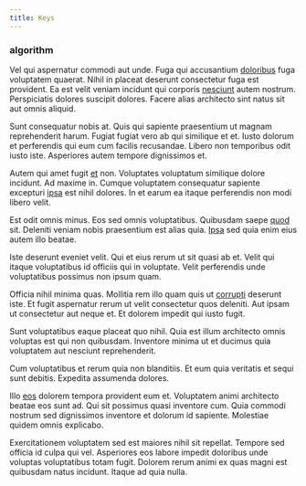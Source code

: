 ```yaml
---
title: Keys
---
```


### algorithm

Vel qui aspernatur commodi aut unde. Fuga qui accusantium [doloribus](/eos/est/ut/netherlands_antilles.md) fuga voluptatem quaerat. Nihil in placeat deserunt consectetur fuga est provident. Ea est velit veniam incidunt qui corporis [nesciunt](/facere/temporibus/savings_account.md) autem nostrum. Perspiciatis dolores suscipit dolores. Facere alias architecto sint natus sit aut omnis aliquid.

Sunt consequatur nobis at. Quis qui sapiente praesentium ut magnam reprehenderit harum. Fugiat fugiat vero ab qui similique et et. Iusto dolorum et perferendis qui eum cum facilis recusandae. Libero non temporibus odit iusto iste. Asperiores autem tempore dignissimos et.

Autem qui amet fugit [et](/facere/temporibus/adipisci/credit_card_account.md) non. Voluptates voluptatum similique dolore incidunt. Ad maxime in. Cumque voluptatem consequatur sapiente excepturi [ipsa](/earum/et/road_fantastic.md) est nihil dolores. In et earum ea itaque perferendis non modi libero velit.

Est odit omnis minus. Eos sed omnis voluptatibus. Quibusdam saepe [quod](/dolore/odio/dignissimos/navigating.md) sit. Deleniti veniam nobis praesentium est alias quia. [Ipsa](/facere/temporibus/adipisci/b2b_buckinghamshire.md) sed quia enim eius autem illo beatae.

Iste deserunt eveniet velit. Qui et eius rerum ut sit quasi ab et. Velit qui itaque voluptatibus id officiis qui in voluptate. Velit perferendis unde voluptatibus possimus non ipsum quam.

Officia nihil minima quas. Mollitia rem illo quam quis ut [corrupti](/dolore/odio/dignissimos/odio/moratorium.md) deserunt iste. Et fugit aspernatur rerum ut velit consectetur quos deleniti. Aut ipsam ut consectetur aut neque et. Et dolorem impedit qui iusto fugit.

Sunt voluptatibus eaque placeat quo nihil. Quia est illum architecto omnis voluptas est qui non quibusdam. Inventore minima ut et ducimus quia voluptatem aut nesciunt reprehenderit.

Cum voluptatibus et rerum quia non blanditiis. Et eum quia veritatis et sequi sunt debitis. Expedita assumenda dolores.

Illo [eos](/dolore/et/rial_omani_organized.md) dolorem tempora provident eum et. Voluptatem animi architecto beatae eos sunt ad. Qui sit possimus quasi inventore cum. Quia commodi nostrum sed dignissimos inventore et dolorum id sapiente. Molestiae quidem omnis explicabo.

Exercitationem voluptatem sed est maiores nihil sit repellat. Tempore sed officia id culpa qui vel. Asperiores eos labore impedit doloribus unde voluptas voluptatibus totam fugit. Dolorem rerum animi ex quas magni est quibusdam natus incidunt. Itaque ad quia nulla.
